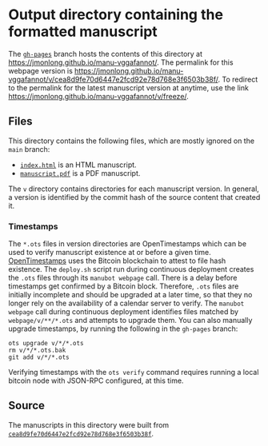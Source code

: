 # Output directory containing the formatted manuscript

The [`gh-pages`](https://github.com/jmonlong/manu-vggafannot/tree/gh-pages) branch hosts the contents of this directory at <https://jmonlong.github.io/manu-vggafannot/>.
The permalink for this webpage version is <https://jmonlong.github.io/manu-vggafannot/v/cea8d9fe70d6447e2fcd92e78d768e3f6503b38f/>.
To redirect to the permalink for the latest manuscript version at anytime, use the link <https://jmonlong.github.io/manu-vggafannot/v/freeze/>.

## Files

This directory contains the following files, which are mostly ignored on the `main` branch:

+ [`index.html`](index.html) is an HTML manuscript.
+ [`manuscript.pdf`](manuscript.pdf) is a PDF manuscript.

The `v` directory contains directories for each manuscript version.
In general, a version is identified by the commit hash of the source content that created it.

### Timestamps

The `*.ots` files in version directories are OpenTimestamps which can be used to verify manuscript existence at or before a given time.
[OpenTimestamps](https://opentimestamps.org/) uses the Bitcoin blockchain to attest to file hash existence.
The `deploy.sh` script run during continuous deployment creates the `.ots` files through its `manubot webpage` call.
There is a delay before timestamps get confirmed by a Bitcoin block.
Therefore, `.ots` files are initially incomplete and should be upgraded at a later time, so that they no longer rely on the availability of a calendar server to verify.
The `manubot webpage` call during continuous deployment identifies files matched by `webpage/v/**/*.ots` and attempts to upgrade them.
You can also manually upgrade timestamps, by running the following in the `gh-pages` branch:

```shell
ots upgrade v/*/*.ots
rm v/*/*.ots.bak
git add v/*/*.ots
```

Verifying timestamps with the `ots verify` command requires running a local bitcoin node with JSON-RPC configured, at this time.

## Source

The manuscripts in this directory were built from
[`cea8d9fe70d6447e2fcd92e78d768e3f6503b38f`](https://github.com/jmonlong/manu-vggafannot/commit/cea8d9fe70d6447e2fcd92e78d768e3f6503b38f).

